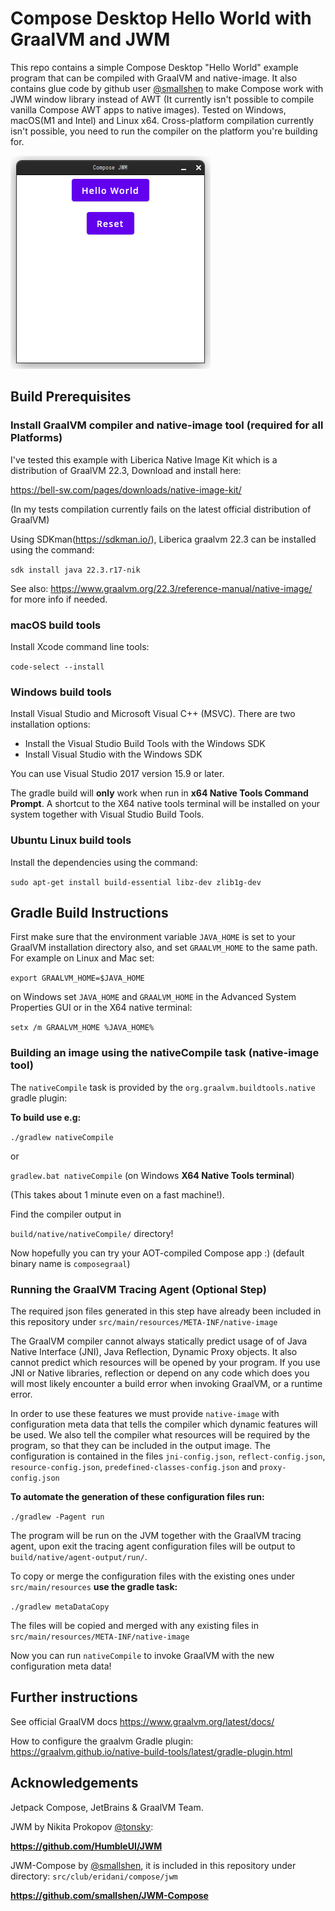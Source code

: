 # Compose Desktop Hello World with GraalVM and JWM

This repo contains a simple Compose Desktop "Hello World" example program that can be compiled with 
GraalVM and native-image. It also contains glue code by github user [@smallshen]()
to make Compose work with JWM window library instead of AWT (It currently isn't
possible to compile vanilla Compose AWT apps to native images).
Tested on Windows, macOS(M1 and Intel) and Linux x64. Cross-platform compilation currently isn't possible,
you need to run the compiler on the platform you're building for.


![](composejwm.png?raw=true "Compose JWM")

## Build Prerequisites

### Install GraalVM compiler and native-image tool (required for all Platforms)

I've tested this example with Liberica Native Image Kit which is
a distribution of GraalVM 22.3, Download and install here:


https://bell-sw.com/pages/downloads/native-image-kit/

(In my tests compilation currently fails on the latest official distribution of GraalVM)

Using SDKman(https://sdkman.io/),  Liberica graalvm 22.3 can be installed using the command:

``` sdk install java 22.3.r17-nik ```

See also: https://www.graalvm.org/22.3/reference-manual/native-image/
for more info if needed.

### macOS build tools

Install Xcode command line tools:

```code-select --install```

### Windows build tools
Install Visual Studio and Microsoft Visual C++ (MSVC).
There are two installation options:
* Install the Visual Studio Build Tools with the Windows SDK
* Install Visual Studio with the Windows SDK

You can use Visual Studio 2017 version 15.9 or later.

The gradle build will **only** work when run in **x64 Native Tools Command Prompt**. 
A shortcut to the X64 native tools terminal will be installed on your system together with
Visual Studio Build Tools.

### Ubuntu Linux build tools

Install the dependencies using the command:

```sudo apt-get install build-essential libz-dev zlib1g-dev```


## Gradle Build Instructions

First make sure that the environment variable
```JAVA_HOME``` is set to your GraalVM installation directory
also,  and set ```GRAALVM_HOME``` to the same path. For example on Linux and Mac set:

```export GRAALVM_HOME=$JAVA_HOME```

on Windows set ```JAVA_HOME``` and ```GRAALVM_HOME``` in the Advanced System Properties GUI
or in the X64 native terminal:

```setx /m GRAALVM_HOME %JAVA_HOME%```


### Building an image using the nativeCompile task (native-image tool)

The ```nativeCompile``` task is provided by the 
```org.graalvm.buildtools.native``` gradle plugin:

**To build use e.g:**

```./gradlew nativeCompile```

or 

```gradlew.bat nativeCompile``` (on Windows **X64 Native Tools terminal**)


(This takes about 1 minute even on a fast machine!).

Find the compiler output in

```build/native/nativeCompile/``` directory!


Now hopefully you can try your AOT-compiled Compose app :)
(default binary name is ```composegraal```)

### Running the GraalVM Tracing Agent (Optional Step)

The required json files generated in this step have already been included in this repository
under ```src/main/resources/META-INF/native-image```

The GraalVM compiler cannot always statically predict usage of
of Java Native Interface (JNI), Java Reflection, Dynamic Proxy objects. It also cannot
predict which resources will be opened by your program.
If you use JNI or Native libraries, reflection or depend on any code which does
you will most likely encounter a build error when invoking GraalVM, or a runtime error.

In order to use these features we must provide ```native-image```
with configuration meta data that tells the compiler which dynamic features will be used.
We also tell the compiler what resources will be required by the program, so that they can be included
in the output image. 
The configuration is contained in the files
```jni-config.json```, ```reflect-config.json```, ```resource-config.json```,
```predefined-classes-config.json``` and ```proxy-config.json```

**To automate the generation of these configuration files run:**

```./gradlew -Pagent run```

The program will be run on the JVM together with the GraalVM tracing agent, upon exit the
tracing agent configuration files will be output to 
```build/native/agent-output/run/```.

To copy or merge the configuration files with the existing ones under ```src/main/resources``` **use the gradle task:**

```./gradlew metaDataCopy```

The files will be copied and merged with any existing files in 
```src/main/resources/META-INF/native-image```

Now you can run ```nativeCompile``` to invoke GraalVM with the new
configuration meta data! 


## Further instructions
See official GraalVM docs
https://www.graalvm.org/latest/docs/

How to configure the graalvm Gradle plugin:
https://graalvm.github.io/native-build-tools/latest/gradle-plugin.html
## Acknowledgements

Jetpack Compose, JetBrains & GraalVM Team.

JWM by Nikita Prokopov [@tonsky](https://github.com/tonsky):

**https://github.com/HumbleUI/JWM**


JWM-Compose by [@smallshen](https://github.com/smallshen),
it is included in this repository under directory:
``src/club/eridani/compose/jwm``

**https://github.com/smallshen/JWM-Compose**




